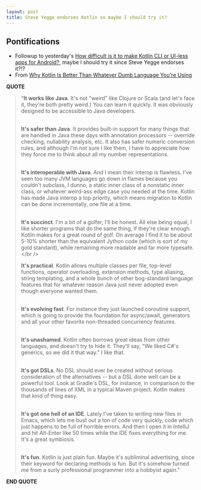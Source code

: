 ```yaml
---
layout: post
title: Steve Yegge endorses Kotlin so maybe I should try it?
---
```


## Pontifications

* Followup to yesterday's [How difficult is it to make Kotlin CLI or UI-less apps for Android?](http://rolandtanglao.com/2017/05/22/p1-kotlin-for-android-cli-apps/), maybe I should try it since Steve Yegge endorses it?!?
* From [Why Kotlin Is Better Than Whatever Dumb Language You're Using](https://steve-yegge.blogspot.ca/2017/05/why-kotlin-is-better-than-whatever-dumb.html)

**QUOTE**

<blockquote>

"**It works like Java**.  It's not "weird" like Clojure or Scala (and let's face it, they're both pretty weird.)  You can learn it quickly.  It was obviously designed to be accessible to Java developers.<br /><br />
    
**It's safer than Java**.  It provides built-in support for many things that are handled in Java these days with annotation processors -- override checking, nullability analysis, etc.  It also has safer numeric conversion rules, and although I'm not sure I like them, I have to appreciate how they force me to think about all my number representations.<br /><br />
    
**It's interoperable with Java**.  And I mean their interop is flawless.  I've seen too many JVM languages go down in flames because you couldn't subclass, I dunno, a static inner class of a nonstatic inner class, or whatever weird-ass edge case you needed at the time.  Kotlin has made Java interop a top priority, which means migration to Kotlin can be done incrementally, one file at a time.<br /><br />
    
**It's succinct**.  I'm a bit of a golfer, I'll be honest.  All else being equal, I like shorter programs that do the same thing, if they're clear enough.  Kotlin makes for a great round of golf.  On average I find it to be about 5-10% shorter than the equivalent Jython code (which is sort of my gold standard), while remaining more readable and far more typesafe.<br /></br />

**It's practical**.  Kotlin allows multiple classes per file, top-level functions, operator overloading, extension methods, type aliasing, string templating, and a whole bunch of other bog-standard language features that for whatever reason Java just never adopted even though everyone wanted them.<br /><br />
    
**It's evolving fast**.  For instance they just launched coroutine support, which is going to provide the foundation for async/await, generators and all your other favorite non-threaded concurrency features.<br /><br />
    
**It's unashamed**.  Kotlin often borrows great ideas from other languages, and doesn't try to hide it.  They'll say, "We liked C#'s generics, so we did it that way."  I like that.<br /><br />
    
**It's got DSLs**.  No DSL should ever be created without serious consideration of the alternatives -- but a DSL done well can be a powerful tool.  Look at Gradle's DSL, for instance, in comparison to the thousands of lines of XML in a typical Maven project.  Kotlin makes that kind of thing easy.<br /><br />
    
**It's got one hell of an IDE**.  Lately I've taken to writing new files in Emacs, which lets me bust out a ton of code very quickly, code which just happens to be full of horrible errors.  And then I open it in IntelliJ and hit Alt-Enter like 50 times while the IDE fixes everything for me.  It's a great symbiosis.<br /><br />
    
**It's fun**.  Kotlin is just plain fun.  Maybe it's subliminal advertising, since their keyword for declaring methods is fun.  But it's somehow turned me from a surly professional programmer into a hobbyist again."

</blockquote>

**END QUOTE**